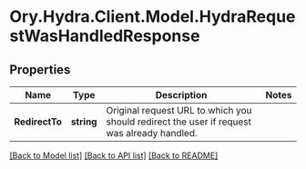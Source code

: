 # Ory.Hydra.Client.Model.HydraRequestWasHandledResponse

## Properties

Name | Type | Description | Notes
------------ | ------------- | ------------- | -------------
**RedirectTo** | **string** | Original request URL to which you should redirect the user if request was already handled. | 

[[Back to Model list]](../README.md#documentation-for-models) [[Back to API list]](../README.md#documentation-for-api-endpoints) [[Back to README]](../README.md)

